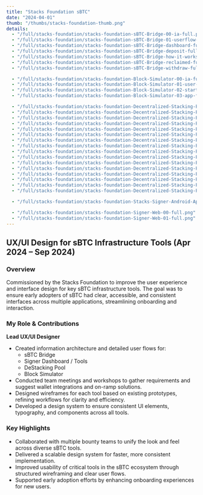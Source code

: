 ```yaml
---
title: "Stacks Foundation sBTC"
date: "2024-04-01"
thumb: "/thumbs/stacks-foundation-thumb.png"
details:
  - "/full/stacks-foundation/stacks-foundation-sBTC-Bridge-00-ia-full.png"
  - "/full/stacks-foundation/stacks-foundation-sBTC-Bridge-01-userflow-full.png"
  - "/full/stacks-foundation/stacks-foundation-sBTC-Bridge-dashboard-full.png"
  - "/full/stacks-foundation/stacks-foundation-sBTC-Bridge-deposit-full.png"
  - "/full/stacks-foundation/stacks-foundation-sBTC-Bridge-how-it-works-full.png"
  - "/full/stacks-foundation/stacks-foundation-sBTC-Bridge-reclaimed-full.png"
  - "/full/stacks-foundation/stacks-foundation-sBTC-Bridge-withdraw-full.png"

  - "/full/stacks-foundation/stacks-foundation-Block-Simulator-00-ia-full.png"
  - "/full/stacks-foundation/stacks-foundation-Block-Simulator-01-user-flow-full.png"
  - "/full/stacks-foundation/stacks-foundation-Block-Simulator-02-start-full.png"
  - "/full/stacks-foundation/stacks-foundation-Block-Simulator-03-app-full.png"

  - "/full/stacks-foundation/stacks-foundation-Decentralized-Stacking-Pool-00-ia-full.png"
  - "/full/stacks-foundation/stacks-foundation-Decentralized-Stacking-Pool-01-userflow-full.png"
  - "/full/stacks-foundation/stacks-foundation-Decentralized-Stacking-Pool-02-start-full.png"
  - "/full/stacks-foundation/stacks-foundation-Decentralized-Stacking-Pool-03-faq-full.png"
  - "/full/stacks-foundation/stacks-foundation-Decentralized-Stacking-Pool-Miner-Profile-full.png"
  - "/full/stacks-foundation/stacks-foundation-Decentralized-Stacking-Pool-Mining-Profile-2-full.png"
  - "/full/stacks-foundation/stacks-foundation-Decentralized-Stacking-Pool-Mining-Profile-full.png"
  - "/full/stacks-foundation/stacks-foundation-Decentralized-Stacking-Pool-Pool-Miners-full.png"
  - "/full/stacks-foundation/stacks-foundation-Decentralized-Stacking-Pool-Profile-full.png"
  - "/full/stacks-foundation/stacks-foundation-Decentralized-Stacking-Pool-Removal-Negative-full.png"
  - "/full/stacks-foundation/stacks-foundation-Decentralized-Stacking-Pool-Removal-Positive-full.png"
  - "/full/stacks-foundation/stacks-foundation-Decentralized-Stacking-Pool-Removals-full.png"
  - "/full/stacks-foundation/stacks-foundation-Decentralized-Stacking-Pool-Stacker-Profile-full.png"
  - "/full/stacks-foundation/stacks-foundation-Decentralized-Stacking-Pool-Stacking-Dashboard-full.png"
  - "/full/stacks-foundation/stacks-foundation-Decentralized-Stacking-Pool-Voting-Joiner-full.png"
  - "/full/stacks-foundation/stacks-foundation-Decentralized-Stacking-Pool-Voting-Notifier-full.png"

  - "/full/stacks-foundation/stacks-foundation-Stacks-Signer-Android-App-full.png"

  - "/full/stacks-foundation/stacks-foundation-Signer-Web-00-full.png"
  - "/full/stacks-foundation/stacks-foundation-Signer-Web-01-full.png"
---
```


## UX/UI Design for sBTC Infrastructure Tools (Apr 2024 – Sep 2024)

### Overview

Commissioned by the Stacks Foundation to improve the user experience and interface design for key sBTC infrastructure tools. The goal was to ensure early adopters of sBTC had clear, accessible, and consistent interfaces across multiple applications, streamlining onboarding and interaction.

### My Role & Contributions

**Lead UX/UI Designer**

- Created information architecture and detailed user flows for:
  - sBTC Bridge
  - Signer Dashboard / Tools
  - DeStacking Pool
  - Block Simulator
- Conducted team meetings and workshops to gather requirements and suggest wallet integrations and on-ramp solutions.
- Designed wireframes for each tool based on existing prototypes, refining workflows for clarity and efficiency.
- Developed a design system to ensure consistent UI elements, typography, and components across all tools.

### Key Highlights

- Collaborated with multiple bounty teams to unify the look and feel across diverse sBTC tools.
- Delivered a scalable design system for faster, more consistent implementation.
- Improved usability of critical tools in the sBTC ecosystem through structured wireframing and clear user flows.
- Supported early adoption efforts by enhancing onboarding experiences for new users.
